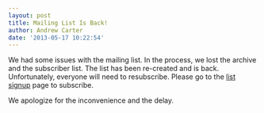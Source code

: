 ```yaml
---
layout: post
title: Mailing List Is Back!
author: Andrew Carter
date: '2013-05-17 10:22:54'
---
```


We had some issues with the mailing list. In the process, we lost the archive and the subscriber list. The list has been re-created and is back. Unfortunately, everyone will need to resubscribe. Please go to the [list signup][list] page to subscribe.

We apologize for the inconvenience and the delay.

[list]: http://lists.seattlexcoders.org/mailman/listinfo/xcoder-talk